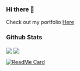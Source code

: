 ### Hi there 👋
Check out my portfolio [Here](https://cruizk.com)

### Github Stats

<img align="center" src="https://github-readme-stats.vercel.app/api/top-langs/?username=CruizK&theme=Dark&layout=compact" />
<img align="center" src="https://github-readme-stats.vercel.app/api?username=CruizK&theme=Dark&layout=compact" />

[![ReadMe Card](https://github-readme-stats.vercel.app/api/pin/?username=CruizK&repo=portfolio&theme=dark)](https://github.com/CruizK/portfolio)
<!--
**CruizK/CruizK** is a ✨ _special_ ✨ repository because its `README.md` (this file) appears on your GitHub profile.

Here are some ideas to get you started:

- 🔭 I’m currently working on ...
- 🌱 I’m currently learning ...
- 👯 I’m looking to collaborate on ...
- 🤔 I’m looking for help with ...
- 💬 Ask me about ...
- 📫 How to reach me: ...
- 😄 Pronouns: ...
- ⚡ Fun fact: ...
-->

